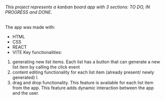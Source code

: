 ###### This project represents a kanban board app with 3 sections: TO DO, IN PROGRESS and DONE.
The app was made with:
- HTML
- CSS
- REACT
- VITE
Key functionalities:
1. generating new list items. Each list has a button that can generate a new list item by calling the click event
2. content editing functionality for each list item (already present/ newly generated) l.
3. drag and drop functionality. This feature is available for each list item from the app. This feature adds dynamic interaction between the app and the user. 
